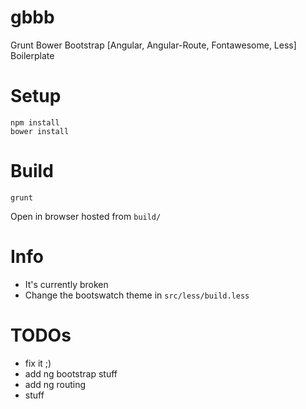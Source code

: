 gbbb
====

Grunt Bower Bootstrap [Angular, Angular-Route, Fontawesome, Less] Boilerplate

# Setup

```
npm install
bower install
```

# Build

```
grunt
```

Open in browser hosted from `build/`

# Info
- It's currently broken
- Change the bootswatch theme in `src/less/build.less`

# TODOs
- fix it ;)
- add ng bootstrap stuff
- add ng routing
- stuff